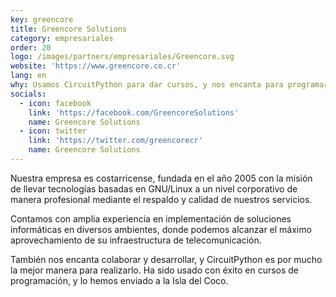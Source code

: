 ```yaml
---
key: greencore
title: Greencore Solutions
category: empresariales
order: 20
logo: /images/partners/empresariales/Greencore.svg
website: 'https://www.greencore.co.cr'
lang: en
why: Usamos CircuitPython para dar cursos, y nos encanta para programar
socials:
  - icon: facebook
    link: 'https://facebook.com/GreencoreSolutions'
    name: Greencore Solutions
  - icon: twitter
    link: 'https://twitter.com/greencorecr'
    name: Greencore Solutions
---
```

Nuestra empresa es costarricense, fundada en el año 2005 con la misión de llevar tecnologías basadas en GNU/Linux a un nivel corporativo de manera profesional mediante el respaldo y calidad de nuestros servicios.
	
Contamos con amplia experiencia en implementación de soluciones informáticas en diversos ambientes, donde podemos  alcanzar el máximo aprovechamiento de su infraestructura de telecomunicación.

También nos encanta colaborar y desarrollar, y CircuitPython es por mucho la mejor manera para realizarlo. Ha sido usado con éxito en cursos de programación, y lo hemos enviado a la Isla del Coco.
